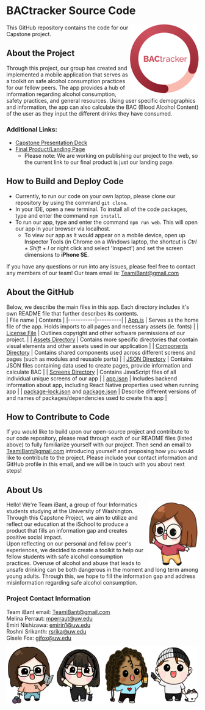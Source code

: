 # BACtracker Source Code
<img align="right" width="180" height="180" src="./assets/icons/BACtracker_logo.png">
This GitHub repository contains the code for our Capstone project. 

## About the Project
Through this project, our group has created and implemented a mobile application that serves as a toolkit on safe alcohol consumption practices for our fellow peers. The app provides a hub of information regarding alcohol consumption, safety practices, and general resources. Using user specific demographics and information, the app can also calculate the BAC (Blood Alcohol Content) of the user as they input the different drinks they have consumed. 
### Additional Links:
- [Capstone Presentation Deck](https://www.canva.com/design/DAFhnHvY0HM/_0y8v7NEwaUma2l0Glvkgw/view?utm_content=DAFhnHvY0HM&utm_campaign=designshare&utm_medium=link&utm_source=publishsharelink)
- [Final Product/Landing Page](https://bactracker-be654.web.app/)
    - Please note: We are working on publishing our project to the web, so the current link to our final product is just our landing page.

## How to Build and Deploy Code
- Currently, to run our code on your own laptop, please clone our repository by using the command `git clone`. 
- In your IDE, open a new terminal. To install all of the code packages, type and enter the command `npm install`. 
- To run our app, type and enter the command `npm run web`. This will open our app in your browser via localhost. 
    - To view our app as it would appear on a mobile device, open up Inspector Tools (in Chrome on a Windows laptop, the shortcut is _Ctrl + Shift + I_ or right click and select 'Inspect') and set the screen dimensions to **iPhone SE**. 
    
If you have any questions or run into any issues, please feel free to contact any members of our team! Our team email is: TeamiBant@gmail.com

## About the GitHub
Below, we describe the main files in this app. Each directory includes it's own README file that further describes its contents. <br>
| File name | Contents | 
|-----------|----------|
| [App.js](./App.js) | Serves as the home file of the app. Holds imports to all pages and necessary assets (ie. fonts) |
| [License File](./LICENSE) | Outlines copyright and other software permissions of our project.  |
| [Assets Directory](./assets/) | Contains more specific directories that contain visual elements and other assets used in our application |
| [Components Directory](./components/) | Contains shared components used across different screens and pages (such as modules and reusable parts) |
| [JSON Directory](./json/) | Contains JSON files containing data used to create pages, provide information and calculate BAC |
| [Screens Directory](./screens/) | Contains JavaScript files of all individual unique screens of our app |
| [app.json](./app.json) | Includes backend information about app, including React Native properties used when running app |
| [package-lock.json](./package-lock.json) and [package.json](./package.json) | Describe different versions of and names of packages/dependencies used to create this app |

## How to Contribute to Code
If you would like to build upon our open-source project and contribute to our code repository, please read through each of our README files (listed above) to fully familiarize yourself with our project. Then send an email to TeamiBant@gmail.com introducing yourself and proposing how you would like to contribute to the project. Please include your contact information and GitHub profile in this email, and we will be in touch with you about next steps!

## About Us
<img align="right" height="170" src="./assets/avatars/Casual_Rosie_flipped.png"> 
Hello! We're Team iBant, a group of four Informatics students studying at the University of Washington. Through this Capstone Project, we aim to utilize and reflect our education at the iSchool to produce a product that fills an information gap and creates positive social impact.
<br>
Upon reflecting on our personal and fellow peer's experiences, we decided to create a toolkit to help our fellow students with safe alcohol consumption practices. Overuse of alcohol and abuse that leads to unsafe drinking can be both dangerous in the moment and long term among young adults. Through this, we hope to fill the information gap and address misinformation regarding safe alcohol consumption.

### Project Contact Information
Team iBant email: TeamiBant@gmail.com
<br>
Melina Perraut: mperraut@uw.edu
<br>
Emiri Nishizawa: emirin1@uw.edu
<br>
Roshni Srikanth: rsrika@uw.edu
<br>
Gisele Fox: gjfox@uw.edu

<div>
<img align="left" height="150" src="./assets/avatars/iBant/Melina avatar.png"> <img align="left" height="150" src="./assets/avatars/iBant/Emiri avatar.png"> <img align="left" height="150" src="./assets/avatars/iBant/Roshni avatar.png"> <img align="left" height="150" src="./assets/avatars/iBant/Gisele avatar.png"> 
</div>
